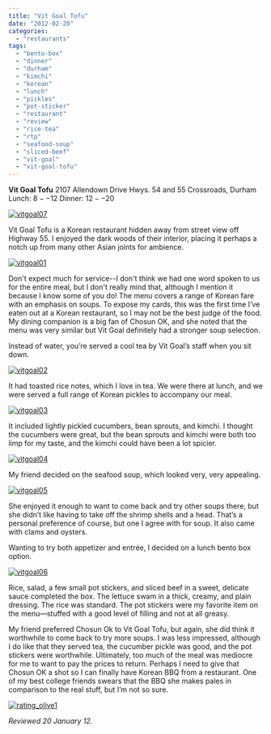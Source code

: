 ```yaml
---
title: "Vit Goal Tofu"
date: "2012-02-20"
categories:
  - "restaurants"
tags:
  - "bento-box"
  - "dinner"
  - "durham"
  - "kimchi"
  - "korean"
  - "lunch"
  - "pickles"
  - "pot-sticker"
  - "restaurant"
  - "review"
  - "rice-tea"
  - "rtp"
  - "seafood-soup"
  - "sliced-beef"
  - "vit-goal"
  - "vit-goal-tofu"
---
```


**Vit Goal Tofu** 2107 Allendown Drive Hwys. 54 and 55 Crossroads, Durham Lunch: $8--$12 Dinner: $12--$20

[![](http://s3.amazonaws.com/thegourmez-wpmedia/2012/02/vitgoal07.jpg "vitgoal07")](http://s3.amazonaws.com/thegourmez-wpmedia/2012/02/vitgoal07.jpg)

Vit Goal Tofu is a Korean restaurant hidden away from street view off Highway 55. I enjoyed the dark woods of their interior, placing it perhaps a notch up from many other Asian joints for ambience.

[![](http://s3.amazonaws.com/thegourmez-wpmedia/2012/02/vitgoal01.jpg "vitgoal01")](http://s3.amazonaws.com/thegourmez-wpmedia/2012/02/vitgoal01.jpg)

Don't expect much for service--I don't think we had one word spoken to us for the entire meal, but I don't really mind that, although I mention it because I know some of you do! The menu covers a range of Korean fare with an emphasis on soups. To expose my cards, this was the first time I’ve eaten out at a Korean restaurant, so I may not be the best judge of the food. My dining companion is a big fan of Chosun OK, and she noted that the menu was very similar but Vit Goal definitely had a stronger soup selection.

Instead of water, you’re served a cool tea by Vit Goal’s staff when you sit down.

[![](http://s3.amazonaws.com/thegourmez-wpmedia/2012/02/vitgoal02.jpg "vitgoal02")](http://s3.amazonaws.com/thegourmez-wpmedia/2012/02/vitgoal02.jpg)

It had toasted rice notes, which I love in tea. We were there at lunch, and we were served a full range of Korean pickles to accompany our meal.

[![](http://s3.amazonaws.com/thegourmez-wpmedia/2012/02/vitgoal03.jpg "vitgoal03")](http://s3.amazonaws.com/thegourmez-wpmedia/2012/02/vitgoal03.jpg)

It included lightly pickled cucumbers, bean sprouts, and kimchi. I thought the cucumbers were great, but the bean sprouts and kimchi were both too limp for my taste, and the kimchi could have been a lot spicier.

[![](http://s3.amazonaws.com/thegourmez-wpmedia/2012/02/vitgoal04.jpg "vitgoal04")](http://s3.amazonaws.com/thegourmez-wpmedia/2012/02/vitgoal04.jpg)

My friend decided on the seafood soup, which looked very, very appealing.

[![](http://s3.amazonaws.com/thegourmez-wpmedia/2012/02/vitgoal05.jpg "vitgoal05")](http://s3.amazonaws.com/thegourmez-wpmedia/2012/02/vitgoal05.jpg)

She enjoyed it enough to want to come back and try other soups there, but she didn’t like having to take off the shrimp shells and a head. That’s a personal preference of course, but one I agree with for soup. It also came with clams and oysters.

Wanting to try both appetizer and entrée, I decided on a lunch bento box option.

[![](http://s3.amazonaws.com/thegourmez-wpmedia/2012/02/vitgoal06.jpg "vitgoal06")](http://s3.amazonaws.com/thegourmez-wpmedia/2012/02/vitgoal06.jpg)

Rice, salad, a few small pot stickers, and sliced beef in a sweet, delicate sauce completed the box. The lettuce swam in a thick, creamy, and plain dressing. The rice was standard. The pot stickers were my favorite item on the menu—stuffed with a good level of filling and not at all greasy.

My friend preferred Chosun Ok to Vit Goal Tofu, but again, she did think it worthwhile to come back to try more soups. I was less impressed, although I do like that they served tea, the cucumber pickle was good, and the pot stickers were worthwhile. Ultimately, too much of the meal was mediocre for me to want to pay the prices to return. Perhaps I need to give that Chosun OK a shot so I can finally have Korean BBQ from a restaurant. One of my best college friends swears that the BBQ she makes pales in comparison to the real stuff, but I’m not so sure.

[![](http://s3.amazonaws.com/thegourmez-wpmedia/2009/04/rating_olive1.gif "rating_olive1")](http://s3.amazonaws.com/thegourmez-wpmedia/2009/04/rating_olive1.gif)

_Reviewed 20 January 12._
